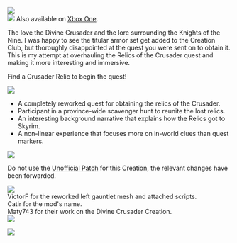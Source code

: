 ![](https://raw.githubusercontent.com/PierreDespereaux/PierreDespereaux/master/assets/images/banners/Knight%20of%20the%20North.png)\
[![](https://raw.githubusercontent.com/PierreDespereaux/PierreDespereaux/master/assets/images/Xbox%20Tiny.png)](https://bethesda.net/en/mods/skyrim/mod-detail/4200958)﻿﻿ Also available on [Xbox One](https://bethesda.net/en/mods/skyrim/mod-detail/4200958)﻿.

The love the Divine Crusader and the lore surrounding the Knights of the Nine. I was happy to see the titular armor set get added to the Creation Club, but thoroughly disappointed at the quest you were sent on to obtain it. This is my attempt at overhauling the Relics of the Crusader quest and making it more interesting and immersive.

Find a Crusader Relic to begin the quest!

![](https://raw.githubusercontent.com/PierreDespereaux/PierreDespereaux/master/assets/images/banners/Features.png)

-   A completely reworked quest for obtaining the relics of the Crusader.
-   Participant in a province-wide scavenger hunt to reunite the lost relics.
-   An interesting background narrative that explains how the Relics got to Skyrim.
-   A non-linear experience that focuses more on in-world clues than quest markers.

![](https://raw.githubusercontent.com/PierreDespereaux/PierreDespereaux/master/assets/images/banners/Compatibility.png)

Do not use the [Unofficial Patch](https://www.nexusmods.com/skyrimspecialedition/mods/18975) for this Creation, the relevant changes have been forwarded.

![](https://raw.githubusercontent.com/PierreDespereaux/PierreDespereaux/master/assets/images/banners/Credits.png)\
VictorF for the reworked left gauntlet mesh and attached scripts.\
Catir for the mod's name.\
Maty743 for their work on the Divine Crusader Creation.\
![](https://raw.githubusercontent.com/PierreDespereaux/PierreDespereaux/master/assets/images/banners/My%20Mods.png)

[![](https://raw.githubusercontent.com/PierreDespereaux/PierreDespereaux/master/assets/images/banners/Master.png)](https://www.nexusmods.com/users/61720101)
